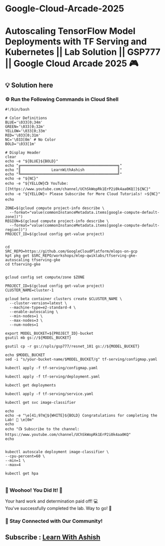 # Google-Cloud-Arcade-2025

# Autoscaling TensorFlow Model Deployments with TF Serving and Kubernetes || Lab Solution || GSP777 || Google Cloud Arcade 2025 🎮

## 💡 Solution here

### ⚙️ Run the Following Commands in Cloud Shell

```
#!/bin/bash

# Color Definitions
BLUE='\033[0;34m'
GREEN='\033[0;32m'
YELLOW='\033[0;33m'
RED='\033[0;31m'
NC='\033[0m' # No Color
BOLD='\033[1m'

# Display Header
clear
echo -e "${BLUE}${BOLD}"
echo "╔════════════════════════════════════════════╗"
echo "║              LearnWithAshish               ║"
echo "╚════════════════════════════════════════════╝"
echo -e "${NC}"
echo -e "${YELLOW}📺 YouTube: [[https://www.youtube.com/channel/UChSkWopRk1ErP2i0k4aa0KQ]]${NC}"
echo -e "${YELLOW}⭐ Please Subscribe for More Cloud Tutorials! ⭐${NC}"
echo

ZONE=$(gcloud compute project-info describe \
  --format="value(commonInstanceMetadata.items[google-compute-default-zone])")
REGION=$(gcloud compute project-info describe \
  --format="value(commonInstanceMetadata.items[google-compute-default-region])")
PROJECT_ID=$(gcloud config get-value project)


cd
SRC_REPO=https://github.com/GoogleCloudPlatform/mlops-on-gcp
kpt pkg get $SRC_REPO/workshops/mlep-qwiklabs/tfserving-gke-autoscaling tfserving-gke
cd tfserving-gke


gcloud config set compute/zone $ZONE

PROJECT_ID=$(gcloud config get-value project)
CLUSTER_NAME=cluster-1

gcloud beta container clusters create $CLUSTER_NAME \
  --cluster-version=latest \
  --machine-type=e2-standard-4 \
  --enable-autoscaling \
  --min-nodes=1 \
  --max-nodes=3 \
  --num-nodes=1 

export MODEL_BUCKET=${PROJECT_ID}-bucket
gsutil mb gs://${MODEL_BUCKET}

gsutil cp -r gs://spls/gsp777/resnet_101 gs://${MODEL_BUCKET}

echo $MODEL_BUCKET
sed -i "s/your-bucket-name/$MODEL_BUCKET/g" tf-serving/configmap.yaml

kubectl apply -f tf-serving/configmap.yaml

kubectl apply -f tf-serving/deployment.yaml

kubectl get deployments

kubectl apply -f tf-serving/service.yaml

kubectl get svc image-classifier

echo
echo -e "\e[41;97m🎉${WHITE}${BOLD} Congratulations for completing the Lab! 🎉 \e[0m"
echo
echo "📺 Subscribe to the channel: https://www.youtube.com/channel/UChSkWopRk1ErP2i0k4aa0KQ"
echo


kubectl autoscale deployment image-classifier \
--cpu-percent=60 \
--min=1 \
--max=4 

kubectl get hpa


```

### 🎉 Woohoo! You Did It! 🎉

Your hard work and determination paid off! 💻  
You've successfully completed the lab. Way to go! 🚀  

### 💬 Stay Connected with Our Community!


## Subscribe :  [Learn With Ashish](https://www.youtube.com/channel/UChSkWopRk1ErP2i0k4aa0KQ)
